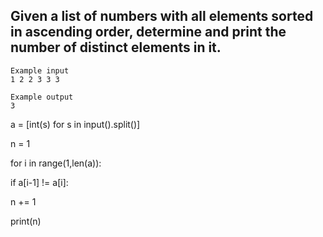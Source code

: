 ## Given a list of numbers with all elements sorted in ascending order, determine and print the number of distinct elements in it.
```
Example input
1 2 2 3 3 3

Example output
3
```
a = [int(s) for s in input().split()]

n = 1

for i in range(1,len(a)):

if a[i-1] != a[i]:

n += 1

print(n)
